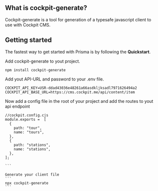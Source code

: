 ## What is cockpit-generate?

Cockpit-generate is a tool for generation of a typesafe javascript client to use with Cockpit CMS.

## Getting started
The fastest way to get started with Prisma is by following the **Quickstart**.

Add cockpit-generate to yout project.
```
npm install cockpit-generate
```

Add yout API-URL and password to your .env file.
```
COCKPIT_API_KEY=USR-ddad43036e48261a66asdkljksadl7971626494a2
COCKPIT_API_BASE_URL=https://cms.cockpit.me/api/content/item
```


Now add a config file in the root of your project and add the routes to yout api endpoint
````
//cockpit.config.cjs
module.exports =  [
  {
    path: "tour",
    name: "tours",
  },
  {
    path: "stations",
    name: "stations",
  },
];

```

Generate your client file
```
npx cockpit-generate
```
